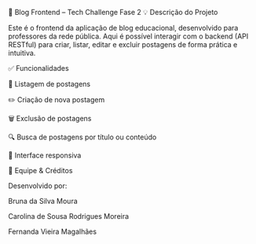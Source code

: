📝 Blog Frontend – Tech Challenge Fase 2
💡 Descrição do Projeto

Este é o frontend da aplicação de blog educacional, desenvolvido para professores da rede pública.
Aqui é possível interagir com o backend (API RESTful) para criar, listar, editar e excluir postagens de forma prática e intuitiva.


✅ Funcionalidades

📌 Listagem de postagens

✏️ Criação de nova postagem

🗑️ Exclusão de postagens

🔍 Busca de postagens por título ou conteúdo

📱 Interface responsiva


👥 Equipe & Créditos

Desenvolvido por:

Bruna da Silva Moura

Carolina de Sousa Rodrigues Moreira

Fernanda Vieira Magalhães
